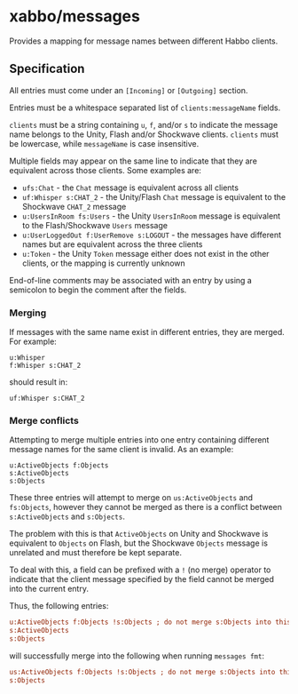# xabbo/messages

Provides a mapping for message names between different Habbo clients.

## Specification

All entries must come under an `[Incoming]` or `[Outgoing]` section.

Entries must be a whitespace separated list of `clients:messageName` fields.

`clients` must be a string containing `u`, `f`, and/or `s` to indicate the message name belongs to the Unity, Flash and/or Shockwave clients. `clients` must be lowercase, while `messageName` is case insensitive.

Multiple fields may appear on the same line to indicate that they are equivalent across those clients. Some examples are:
- `ufs:Chat` - the `Chat` message is equivalent across all clients
- `uf:Whisper s:CHAT_2` - the Unity/Flash `Chat` message is equivalent to the Shockwave `CHAT_2` message
- `u:UsersInRoom fs:Users` - the Unity `UsersInRoom` message is equivalent to the Flash/Shockwave `Users` message
- `u:UserLoggedOut f:UserRemove s:LOGOUT` - the messages have different names but are equivalent across the three clients
- `u:Token` - the Unity `Token` message either does not exist in the other clients, or the mapping is currently unknown

End-of-line comments may be associated with an entry by using a semicolon to begin the comment after the fields.

### Merging

If messages with the same name exist in different entries, they are merged. For example:
```
u:Whisper
f:Whisper s:CHAT_2
```
should result in:
```
uf:Whisper s:CHAT_2
```

### Merge conflicts

Attempting to merge multiple entries into one entry containing different message names for the same client is invalid. As an example:
```
u:ActiveObjects f:Objects
s:ActiveObjects
s:Objects
```
These three entries will attempt to merge on `us:ActiveObjects` and `fs:Objects`, however they cannot be merged as there is a conflict between `s:ActiveObjects` and `s:Objects`.

The problem with this is that `ActiveObjects` on Unity and Shockwave is equivalent to `Objects` on Flash, but the Shockwave `Objects` message is unrelated and must therefore be kept separate.

To deal with this, a field can be prefixed with a `!` (no merge) operator to indicate that the client message specified by the field cannot be merged into the current entry.

Thus, the following entries:
```ini
u:ActiveObjects f:Objects !s:Objects ; do not merge s:Objects into this entry
s:ActiveObjects
s:Objects
```
will successfully merge into the following when running `messages fmt`:
```ini
us:ActiveObjects f:Objects !s:Objects ; do not merge s:Objects into this entry
s:Objects
```